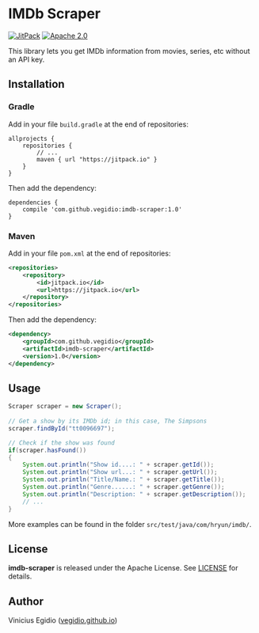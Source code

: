 # IMDb Scraper

[![JitPack](https://jitpack.io/v/vegidio/imdb-scraper.svg)](https://jitpack.io/#vegidio/imdb-scraper)
[![Apache 2.0](https://img.shields.io/badge/license-Apache_License_2.0-blue.svg)](http://www.apache.org/licenses/LICENSE-2.0)

This library lets you get IMDb information from movies, series, etc without an API key.

## Installation

### Gradle

Add in your file `build.gradle` at the end of repositories:

```
allprojects {
	repositories {
		// ...
		maven { url "https://jitpack.io" }
	}
}
```

Then add the dependency:

```
dependencies {
	compile 'com.github.vegidio:imdb-scraper:1.0'
}
```

### Maven

Add in your file `pom.xml` at the end of repositories:

```xml
<repositories>
	<repository>
		<id>jitpack.io</id>
		<url>https://jitpack.io</url>
	</repository>
</repositories>
```

Then add the dependency:

```xml
<dependency>
	<groupId>com.github.vegidio</groupId>
	<artifactId>imdb-scraper</artifactId>
	<version>1.0</version>
</dependency>
```

## Usage

```java
Scraper scraper = new Scraper();
		
// Get a show by its IMDb id; in this case, The Simpsons
scraper.findById("tt0096697");

// Check if the show was found
if(scraper.hasFound())
{
	System.out.println("Show id....: " + scraper.getId());
	System.out.println("Show url...: " + scraper.getUrl());
	System.out.println("Title/Name.: " + scraper.getTitle());
	System.out.println("Genre......: " + scraper.getGenre());
	System.out.println("Description: " + scraper.getDescription());
	// ...
}
```

More examples can be found in the folder `src/test/java/com/hryun/imdb/`.

## License

**imdb-scraper** is released under the Apache License. See <a href="LICENSE.txt">LICENSE</a> for details.

## Author

Vinicius Egidio (<a href="http://vegidio.github.io">vegidio.github.io</a>)